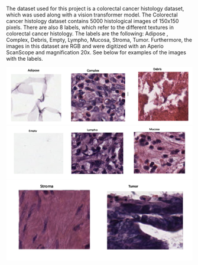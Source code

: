 The dataset used for this project is a colorectal cancer histology dataset, which was used along with a vision transformer model. The Colorectal cancer histology dataset contains 5000 histological images of 150x150 pixels. There are also 8 labels, which refer to the different textures in colorectal cancer histology. The labels are the following: Adipose , Complex, Debris, Empty, Lympho, Mucosa, Stroma, Tumor. Furthermore, the images in this dataset are RGB and were digitized with an Aperio ScanScope and magnification 20x. See below for examples of the images with the labels.

![Histology1](https://github.com/KadirOrcunAltunel/ColorectalCancerPrediction/blob/main/images/histology1.png)
![Histology2](https://github.com/KadirOrcunAltunel/ColorectalCancerPrediction/blob/main/images/histology2.png)
![Histology3](https://github.com/KadirOrcunAltunel/ColorectalCancerPrediction/blob/main/images/histology3.png)
